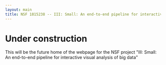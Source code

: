 ```yaml
---
layout: main
title: NSF 1815238 -- III: Small: An end-to-end pipeline for interactive visual analysis of big data
---
```


# Under construction

This will be the future home of the webpage for the NSF project "III:
Small: An end-to-end pipeline for interactive visual analysis of big
data"

